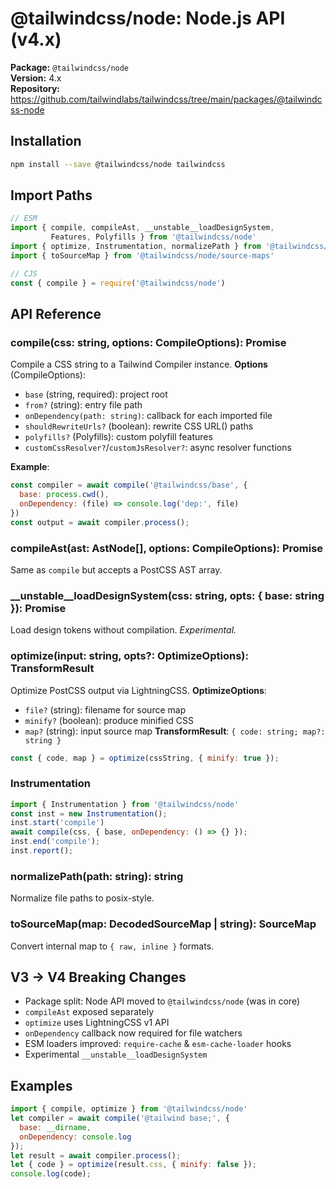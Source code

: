  # @tailwindcss/node: Node.js API (v4.x)

 **Package:** `@tailwindcss/node`  
 **Version:** 4.x  
 **Repository:** https://github.com/tailwindlabs/tailwindcss/tree/main/packages/@tailwindcss-node

 ## Installation
 ```bash
 npm install --save @tailwindcss/node tailwindcss
 ```

 ## Import Paths
 ```js
 // ESM
 import { compile, compileAst, __unstable__loadDesignSystem,
          Features, Polyfills } from '@tailwindcss/node'
 import { optimize, Instrumentation, normalizePath } from '@tailwindcss/node'
 import { toSourceMap } from '@tailwindcss/node/source-maps'

 // CJS
 const { compile } = require('@tailwindcss/node')
 ```

 ## API Reference

 ### compile(css: string, options: CompileOptions): Promise<Compiler>
 Compile a CSS string to a Tailwind Compiler instance.
 **Options** (CompileOptions):
 - `base` (string, required): project root
 - `from?` (string): entry file path
 - `onDependency(path: string)`: callback for each imported file
 - `shouldRewriteUrls?` (boolean): rewrite CSS URL() paths
 - `polyfills?` (Polyfills): custom polyfill features
 - `customCssResolver?`/`customJsResolver?`: async resolver functions
 
 **Example**:
 ```js
 const compiler = await compile('@tailwindcss/base', {
   base: process.cwd(),
   onDependency: (file) => console.log('dep:', file)
 })
 const output = await compiler.process();
 ```

 ### compileAst(ast: AstNode[], options: CompileOptions): Promise<Compiler>
 Same as `compile` but accepts a PostCSS AST array.

 ### __unstable__loadDesignSystem(css: string, opts: { base: string }): Promise<DesignSystem>
 Load design tokens without compilation. _Experimental._

 ### optimize(input: string, opts?: OptimizeOptions): TransformResult
 Optimize PostCSS output via LightningCSS.
 **OptimizeOptions**:
 - `file?` (string): filename for source map
 - `minify?` (boolean): produce minified CSS
 - `map?` (string): input source map
 **TransformResult**: `{ code: string; map?: string }`

 ```js
 const { code, map } = optimize(cssString, { minify: true });
 ```

 ### Instrumentation
 ```js
 import { Instrumentation } from '@tailwindcss/node'
 const inst = new Instrumentation();
 inst.start('compile')
 await compile(css, { base, onDependency: () => {} });
 inst.end('compile');
 inst.report();
 ```

 ### normalizePath(path: string): string
 Normalize file paths to posix-style.

 ### toSourceMap(map: DecodedSourceMap | string): SourceMap
 Convert internal map to `{ raw, inline }` formats.

 ## V3 → V4 Breaking Changes
 - Package split: Node API moved to `@tailwindcss/node` (was in core)
 - `compileAst` exposed separately
 - `optimize` uses LightningCSS v1 API
 - `onDependency` callback now required for file watchers
 - ESM loaders improved: `require-cache` & `esm-cache-loader` hooks
 - Experimental `__unstable__loadDesignSystem`

 ## Examples
 ```js
 import { compile, optimize } from '@tailwindcss/node'
 let compiler = await compile('@tailwind base;', {
   base: __dirname,
   onDependency: console.log
 });
 let result = await compiler.process();
 let { code } = optimize(result.css, { minify: false });
 console.log(code);
 ```